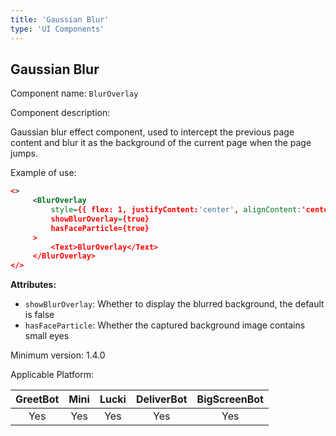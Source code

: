 ```yaml
---
title: 'Gaussian Blur'
type: 'UI Components'
---
```


## Gaussian Blur

Component name: `BlurOverlay`

Component description: 

Gaussian blur effect component, used to intercept the previous page content and blur it as the background of the current page when the page jumps.

Example of use:
```xml
<>
     <BlurOverlay
         style={{ flex: 1, justifyContent:'center', alignContent:'center' }}
         showBlurOverlay={true}
         hasFaceParticle={true}
     >
         <Text>BlurOverlay</Text>
     </BlurOverlay>
</>
```

**Attributes:**

- `showBlurOverlay`: Whether to display the blurred background, the default is false
- `hasFaceParticle`: Whether the captured background image contains small eyes

Minimum version: 1.4.0

Applicable Platform:

<div class="fixed-table bordered-table">

|GreetBot|Mini|Lucki|DeliverBot|BigScreenBot|
|:-:|:-:|:-:|:-:|:-:|
|Yes|Yes|Yes|Yes|Yes|

</div>
